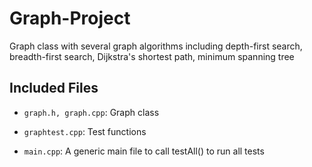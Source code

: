 # Graph-Project
Graph class with several graph algorithms including depth-first search,  breadth-first search, Dijkstra's shortest path, minimum spanning tree

## Included Files

- `graph.h, graph.cpp`: Graph class

- `graphtest.cpp`: Test functions

- `main.cpp`: A generic main file to call testAll() to run all tests

